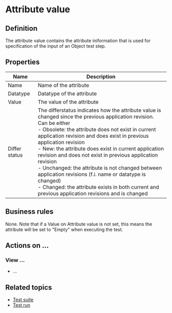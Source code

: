 # Attribute value

## Definition

The attribute value contains the attribute iniformation that is used for specification of the input of an Object test step.

## Properties
| Name | Description |
| ----------- | ----------- |
| Name | Name of the attribute |
| Datatype | Datatype of the attribute |
| Value | The value of the attribute |
| Differ status | The differstatus indicates how the attribute value is changed since the previous application revision. Can be either <br /> - Obsolete: the attribute does not exist in current application revision and does exist in previous application revision <br /> - New: the attribute does exist in current application revision and does not exist in previous application revision <br /> - Unchanged: the attribute is not changed between application revisions (f.i. name or datatype is changed) <br /> - Changed: the attribute exists in both current and previous application revisions and is changed |

## Business rules

None. 
Note that if a Value on Attribute value is not set, this means the attribute will be set to "Empty" when executing the test. 

## Actions on ...

### View ...
- ...

## Related topics
- [Test suite](test-suite)
- [Test run](test-run)
